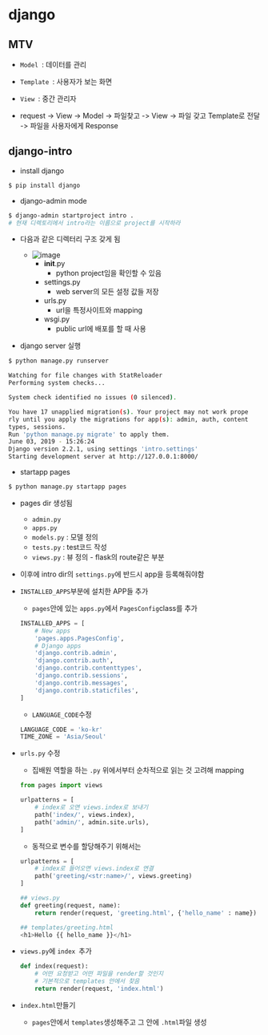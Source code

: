 # django

## MTV

- `Model `: 데이터를 관리
- `Template `: 사용자가 보는 화면
- `View `: 중간 관리자

- request -> View -> Model -> 파일찾고 -> View -> 파일 갖고 Template로 전달 -> 파일을 사용자에게 Response

## django-intro

- install django

```bash
$ pip install django
```

- django-admin mode

```bash
$ django-admin startproject intro .
# 현재 디렉토리에서 intro라는 이름으로 project를 시작하라
```

- 다음과 같은 디렉터리 구조 갖게 됨
  - ![image](https://user-images.githubusercontent.com/28910538/58780370-b4f58280-8613-11e9-970a-8efb84e28ef7.png)	
    - __init__.py 
      - python project임을 확인할 수 있음
    - settings.py
      - web server의 모든 설정 값들 저장
    - urls.py
      - url을 특정사이트와 mapping
    - wsgi.py
      - public url에 배포를 할 때 사용

- django server 실행

```bash
$ python manage.py runserver

Watching for file changes with StatReloader
Performing system checks...

System check identified no issues (0 silenced).

You have 17 unapplied migration(s). Your project may not work prope
rly until you apply the migrations for app(s): admin, auth, content
types, sessions.
Run 'python manage.py migrate' to apply them.
June 03, 2019 - 15:26:24
Django version 2.2.1, using settings 'intro.settings'
Starting development server at http://127.0.0.1:8000/

```

- startapp pages 

```bash
$ python manage.py startapp pages
```

- pages dir 생성됨

  - `admin.py`
  - `apps.py`
  - `models.py` : 모델 정의
  - `tests.py` :  test코드 작성
  - `views.py` : 뷰 정의 - flask의 route같은 부분

- 이후에 intro dir의 `settings.py`에 반드시 app을 등록해줘야함

- `INSTALLED_APPS`부분에 설치한 APP들 추가

  - `pages`안에 있는 `apps.py`에서 `PagesConfig`class를 추가

  ```python
  INSTALLED_APPS = [
      # New apps
      'pages.apps.PagesConfig',
      # Django apps
      'django.contrib.admin',
      'django.contrib.auth',
      'django.contrib.contenttypes',
      'django.contrib.sessions',
      'django.contrib.messages',
      'django.contrib.staticfiles',
  ]
  ```

  - `LANGUAGE_CODE`수정

  ```python
  LANGUAGE_CODE = 'ko-kr'
  TIME_ZONE = 'Asia/Seoul'
  ```

- `urls.py` 수정

  - 집배원 역할을 하는 `.py` 위에서부터 순차적으로 읽는 것 고려해 mapping

  ```python
  from pages import views
  
  urlpatterns = [
      # index로 오면 views.index로 보내기
      path('index/', views.index),
      path('admin/', admin.site.urls),
  ]
  ```

  - 동적으로 변수를 할당해주기 위해서는

  ```python
  urlpatterns = [
      # index로 들어오면 views.index로 연결
      path('greeting/<str:name>/', views.greeting)
  ]
  
  ## views.py
  def greeting(request, name):
      return render(request, 'greeting.html', {'hello_name' : name})
  
  ## templates/greeting.html
  <h1>Hello {{ hello_name }}</h1>
  ```

  

- `views.py`에 `index `추가

  ```python
  def index(request):
      # 어떤 요청받고 어떤 파일을 render할 것인지
      # 기본적으로 templates 안에서 찾음
      return render(request, 'index.html')
  ```

- `index.html`만들기
  - `pages`안에서 `templates`생성해주고 그 안에 `.html`파일 생성